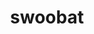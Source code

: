 ---
id: 528
title: swoobat
types: [psychic,flying]
image: https://raw.githubusercontent.com/PokeAPI/sprites/master/sprites/pokemon/528.png
---